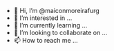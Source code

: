 - 👋 Hi, I’m @maiconmoreirafurg
- 👀 I’m interested in ...
- 🌱 I’m currently learning ...
- 💞️ I’m looking to collaborate on ...
- 📫 How to reach me ...

<!---
maiconmoreirafurg/maiconmoreirafurg is a ✨ special ✨ repository because its `README.md` (this file) appears on your GitHub profile.
You can click the Preview link to take a look at your changes.
--->

